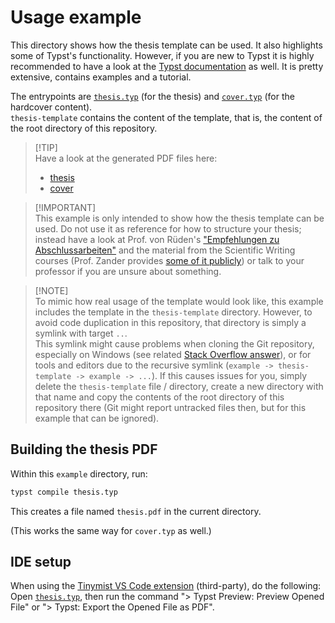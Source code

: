 # Usage example

This directory shows how the thesis template can be used. It also highlights some of Typst's functionality. However, if you are new to Typst it is highly recommended to have a look at the [Typst documentation](https://typst.app/docs/) as well. It is pretty extensive, contains examples and a tutorial.

The entrypoints are [`thesis.typ`](./thesis.typ) (for the thesis) and [`cover.typ`](./cover.typ) (for the hardcover content).\
`thesis-template` contains the content of the template, that is, the content of the root directory of this repository.

> [!TIP]\
> Have a look at the generated PDF files here:
> - [thesis](https://marcono1234.github.io/hda-fbi-typst-thesis-template/examples/thesis.pdf)
> - [cover](https://marcono1234.github.io/hda-fbi-typst-thesis-template/examples/cover.pdf)

> [!IMPORTANT]\
> This example is only intended to show how the thesis template can be used. Do not use it as reference for how to structure your thesis; instead have a look at Prof. von Rüden's ["Empfehlungen zu Abschlussarbeiten"][fbi-abschlussarbeit-recommendations] and the material from the Scientific Writing courses (Prof. Zander provides [some of it publicly](https://zander-swcs.netlify.app/)) or talk to your professor if you are unsure about something.

> [!NOTE]\
> To mimic how real usage of the template would look like, this example includes the template in the `thesis-template` directory. However, to avoid code duplication in this repository, that directory is simply a symlink with target `..`.\
This symlink might cause problems when cloning the Git repository, especially on Windows (see related [Stack Overflow answer](https://stackoverflow.com/a/59761201)), or for tools and editors due to the recursive symlink (`example -> thesis-template -> example -> ...`). If this causes issues for you, simply delete the `thesis-template` file / directory, create a new directory with that name and copy the contents of the root directory of this repository there (Git might report untracked files then, but for this example that can be ignored).

## Building the thesis PDF

Within this `example` directory, run:

```sh
typst compile thesis.typ
```

This creates a file named `thesis.pdf` in the current directory.

(This works the same way for `cover.typ` as well.)

## IDE setup

When using the [Tinymist VS Code extension](https://github.com/Myriad-Dreamin/tinymist/tree/main/editors/vscode#readme) (third-party), do the following:\
Open [`thesis.typ`](./thesis.typ), then run the command "> Typst Preview: Preview Opened File" or "> Typst: Export the Opened File as PDF".

[fbi-abschlussarbeit-recommendations]: https://fbi.h-da.de/fileadmin/Group_Dekanat/Dokumente/Studium/Group_Bachelor-Koordinator/BSc/empfehlungen_zu_abschlussarbeiten.pdf
